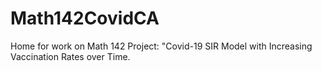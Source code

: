 # Math142CovidCA
Home for work on Math 142 Project: "Covid-19 SIR Model with Increasing Vaccination Rates over Time.
